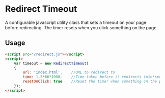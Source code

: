 Redirect Timeout
================

A configurable javascript utility class that sets a timeout on your page before redirecting. The timer resets when you click something on the page.

## Usage
```html
<script src="/redirect.js"></script>
<script>
	var timeout = new RedirectTimeout(
	{
		url: 'index.html',    //URL to redirect to
		time: 1.5*60*1000,    //Time taken before it redirects (min*sec*msec, 1.5 minutes shown here)
		resetOnClick: true    //Reset the timer when something on the page is clicked (defaults to true)
	});
</script>
```
